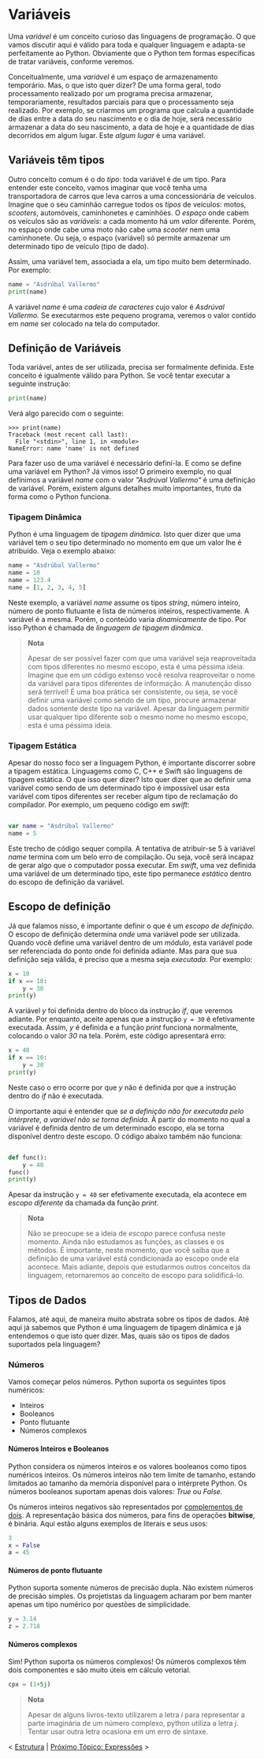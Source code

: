 # Variáveis

Uma _variável_ é um conceito curioso das linguagens de programação. O que vamos
discutir aqui é válido para toda e qualquer linguagem e adapta-se perfeitamente
ao Python. Obviamente que o Python tem formas específicas de tratar variáveis,
conforme veremos.

Conceitualmente, uma _variável_ é um espaço de armazenamento temporário. Mas, o
que isto quer dizer? De uma forma geral, todo processamento realizado por um
programa precisa armazenar, temporariamente, resultados parciais para que o
processamento seja realizado. Por exemplo, se criarmos um programa que calcula a
quantidade de dias entre a data do seu nascimento e o dia de hoje, será
necessário armazenar a data do seu nascimento, a data de hoje e a quantidade de
dias decorridos em algum lugar. Este _algum lugar_ é uma variável.

## Variáveis têm tipos

Outro conceito comum é o do _tipo_: toda variável é de um tipo. Para entender
este conceito, vamos imaginar que você tenha uma transportadora de carros que
leva carros a uma concessionária de veículos. Imagine que o seu caminhão
carregue todos os _tipos_ de veículos: motos, _scooters_, automóveis,
caminhonetes e caminhões. O _espaço_ onde cabem os veículos são as _variáveis_:
a cada momento há um _valor_ diferente. Porém, no espaço onde cabe uma moto não
cabe uma _scooter_ nem uma caminhonete. Ou seja, o espaço (variável) só permite
armazenar um determinado tipo de veículo (tipo de dado).

Assim, uma variável tem, associada a ela, um tipo muito bem determinado. Por
exemplo:

```python
name = "Asdrúbal Vallermo"
print(name)
```

A variável _name_ é uma _cadeia de caracteres_ cujo valor é *Asdrúval
Vallermo*. Se executarmos este pequeno programa, veremos o valor contido em
_name_ ser colocado na tela do computador.

## Definição de Variáveis

Toda variável, antes de ser utilizada, precisa ser formalmente definida. Este
conceito é igualmente válido para Python. Se você tentar executar a seguinte
instrução:

```python
print(name)
```

Verá algo parecido com o seguinte:

```shell
>>> print(name)
Traceback (most recent call last):
  File "<stdin>", line 1, in <module>
NameError: name 'name' is not defined
```

Para fazer uso de uma variável é necessário definí-la. E como se define uma
variável em Python? Já vimos isso! O primeiro exemplo, no qual definimos a
variável _name_ com o valor _"Asdrúval Vallermo"_ é uma definição de
variável. Porém, existem alguns detalhes muito importantes, fruto da forma como
o Python funciona.

### Tipagem Dinâmica

Python é uma linguagem de _tipagem dinâmica_. Isto quer dizer que uma variável
tem o seu tipo determinado no momento em que um valor lhe é atribuído. Veja o
exemplo abaixo:

```python
name = "Asdrúbal Vallermo"
name = 10
name = 123.4
name = [1, 2, 3, 4, 5]
```

Neste exemplo, a variável _name_ assume os tipos _string_, número inteiro,
número de ponto flutuante e lista de números inteiros, respectivamente. A
variável é a mesma. Porém, o conteúdo varia _dinamicamente_ de tipo. Por isso
Python é chamada de _linguagem de tipagem dinâmica_.

> **Nota**
>
> Apesar de ser possível fazer com que uma variável seja reaproveitada com tipos
> diferentes no mesmo escopo, esta é uma péssima ideia. Imagine que em um código
> extenso você resolva reaproveitar o nome da variável para tipos diferentes de
> informação. A manutenção disso será terrível! É uma boa prática ser
> consistente, ou seja, se você definir uma variável como sendo de um tipo,
> procure armazenar dados somente deste tipo na variável. Apesar da linguagem
> permitir usar qualquer tipo diferente sob o mesmo nome no mesmo escopo, esta é
> uma péssima ideia.

### Tipagem Estática

Apesar do nosso foco ser a linguagem Python, é importante discorrer sobre a
tipagem estática. Linguagems como C, C++ e Swift são linguagens de tipagem
estática. O que isso quer dizer? Isto quer dizer que ao definir uma variável
como sendo de um determinado tipo é impossível usar esta variável com tipos
diferentes ser receber algum tipo de reclamação do compilador. Por exemplo, um
pequeno código em _swift_:

```swift

var name = "Asdrúbal Vallermo"
name = 5
```

Este trecho de código sequer compila. A tentativa de atribuir-se 5 à variável
_name_ termina com um belo erro de compilação. Ou seja, você será incapaz de
gerar algo que o computador possa executar. Em _swift_, uma vez definida uma
variável de um determinado tipo, este tipo permanece _estático_ dentro do escopo
de definição da variável.

## Escopo de definição

Já que falamos nisso, é importante definir o que é um _escopo de definição_. O
escopo de definição determina _onde_ uma variável pode ser utilizada. Quando
você define uma variável dentro de um _módulo_, esta variável pode ser
referenciada do ponto onde foi definida adiante. Mas para que sua definição seja
válida, é preciso que a mesma seja _executada_. Por exemplo:

```python
x = 10
if x == 10:
    y = 30
print(y)
```

A variável _y_ foi definida dentro do bloco da instrução _if_, que veremos
adiante. Por enquanto, aceite apenas que a instrução `y = 30` é efetivamente
executada. Assim, _y_ é definida e a função _print_ funciona normalmente,
colocando o valor _30_ na tela. Porém, este código apresentará erro:

```python
x = 40
if x == 10:
    y = 30
print(y)
```

Neste caso o erro ocorre por que _y_ não é definida por que a instrução dentro
do _if_ não é executada.

O importante aqui é entender que _se a definição não for executada pelo
intérprete, a variável não se torna definida_. À partir do momento no qual a
variável é definida dentro de um determinado escopo, ela se torna disponível
dentro deste escopo. O código abaixo também não funciona:

```python

def func():
    y = 40
func()
print(y)
```

Apesar da instrução `y = 40` ser efetivamente executada, ela acontece em _escopo
diferente_ da chamada da função _print_.

> **Nota**
>
> Não se preocupe se a ideia de _escopo_ parece confusa neste momento. Ainda não
> estudamos as funções, as classes e os métodos. É importante, neste momento,
> que você saiba que a definição de uma variável está condicionada ao escopo
> onde ela acontece. Mais adiante, depois que estudarmos outros conceitos da
> linguagem, retornaremos ao conceito de escopo para solidificá-lo.

## Tipos de Dados

Falamos, até aqui, de maneira muito abstrata sobre os tipos de dados. Até aqui
já sabemos que Python é uma linguagem de tipagem dinâmica e já entendemos o que
isto quer dizer. Mas, quais são os tipos de dados suportados pela linguagem?

### Números

Vamos começar pelos números. Python suporta os seguintes tipos numéricos:

* Inteiros
* Booleanos
* Ponto flutuante
* Números complexos

#### Números Inteiros e Booleanos

Python considera os números inteiros e os valores booleanos como tipos numéricos
inteiros. Os números inteiros não tem limite de tamanho, estando limitados ao
tamanho da memória disponível para o intérprete Python. Os números booleanos
suportam apenas dois valores: _True_ ou _False_.

Os números inteiros negativos são representados por [complementos de
dois](https://pt.wikipedia.org/wiki/Complemento_para_dois). A representação
básica dos números, para fins de operações __bitwise__, é binária. Aqui estão
alguns exemplos de literais e seus usos:

```python
3
x = False
a = 45
```

#### Números de ponto flutuante

Python suporta somente números de precisão dupla. Não existem números de
precisão simples. Os projetistas da linguagem acharam por bem manter apenas um
tipo numérico por questões de simplicidade. 

```python
y = 3.14
z = 2.718
```

#### Números complexos

Sim! Python suporta os números complexos! Os números complexos têm dois
componentes e são muito úteis em cálculo vetorial.

```python
cpx = (1+5j)
```

> **Nota**
>
> Apesar de alguns livros-texto utilizarem a letra _i_ para representar a parte
> imaginária de um número complexo, python utiliza a letra _j_. Tentar usar
> outra letra ocasiona em um erro de sintaxe.

< [Estrutura](02-CONSTANTES.md) | [Próximo Tópico: Expressões](04-EXPRESSOES.md) >
